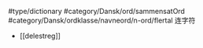 #type/dictionary #category/Dansk/ord/sammensatOrd 
#category/Dansk/ordklasse/navneord/n-ord/flertal  连字符
- [[delestreg]]